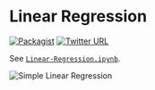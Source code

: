 # Linear Regression
[![Packagist](https://img.shields.io/packagist/l/doctrine/orm.svg?maxAge=2592000)](https://github.com/mkudija/General-Examples/blob/master/LICENSE)
[![Twitter URL](https://img.shields.io/twitter/url/http/shields.io.svg?style=social&maxAge=2592000)](https://twitter.com/mkudija)

See [`Linear-Regression.ipynb`](https://github.com/mkudija/General-Examples/blob/master/Linear-Regression/Linear-Regression.ipynb).

![Simple Linear Regression](https://github.com/mkudija/General-Examples/blob/master/Linear-Regression/simple-linear-regression.png "Simple Linear Regression")
